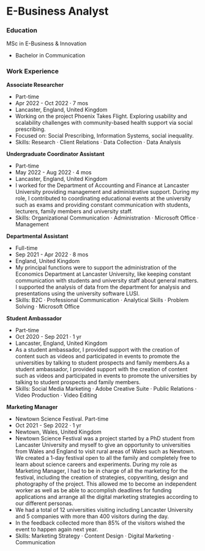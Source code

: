 # E-Business Analyst

### Education
MSc in E-Business & Innovation
- Bachelor in Communication

### Work Experience
**Associate Researcher**
- Part-time
- Apr 2022 - Oct 2022 · 7 mos
- Lancaster, England, United Kingdom
- Working on the project Phoenix Takes Flight. Exploring usability and scalability challenges with community-based health support via social prescribing.
- Focused on: Social Prescribing, Information Systems, social inequality.
- Skills: Research · Client Relations · Data Collection · Data Analysis


**Undergraduate Coordinator Assistant**
- Part-time
- May 2022 - Aug 2022 · 4 mos
- Lancaster, England, United Kingdom
- I worked for the Department of Accounting and Finance at Lancaster University providing management and administrative support. During my role, I contributed to coordinating educational events at the university such as exams and providing constant communication with students, lecturers, family members and university staff.
- Skills: Organizational Communication · Administration · Microsoft Office · Management


**Departmental Assistant**
- Full-time
- Sep 2021 - Apr 2022 · 8 mos
- England, United Kingdom
- My principal functions were to support the administration of the Economics Department at Lancaster University, like keeping constant communication with students and university staff about general matters. I supported the analysis of data from the department for analysis and presentations using the university software LUSI.
- Skills: B2C · Professional Communication · Analytical Skills · Problem Solving · Microsoft Office


**Student Ambassador**
- Part-time
- Oct 2020 - Sep 2021 · 1 yr
- Lancaster, England, United Kingdom
- As a student ambassador, I provided support with the creation of content such as videos and participated in events to promote the universities by talking to student prospects and family members.As a student ambassador, I provided support with the creation of content such as videos and participated in events to promote the universities by talking to student prospects and family members.
- Skills: Social Media Marketing · Adobe Creative Suite · Public Relations · Video Production · Video Editing


**Marketing Manager**
- Newtown Science Festival. Part-time
- Oct 2021 - Sep 2022 · 1 yr
- Newtown, Wales, United Kingdom
- Newtown Science Festival was a project started by a PhD student from Lancaster University and myself to give an opportunity to universities from Wales and England to visit rural areas of Wales such as Newtown. We created a 1-day festival open to all the family and completely free to learn about science careers and experiments.
During my role as Marketing Manager, I had to be in charge of all the marketing for the festival, including the creation of strategies, copywriting, design and photography of the project. This allowed me to become an independent worker as well as be able to accomplish deadlines for funding applications and arrange all the digital marketing strategies according to our different personas. 
- We had a total of 12 universities visiting including Lancaster University and 5 companies with more than 400 visitors during the day. 
- In the feedback collected more than 85% of the visitors wished the event to happen again next year.
- Skills: Marketing Strategy · Content Design · Digital Marketing · Communication


